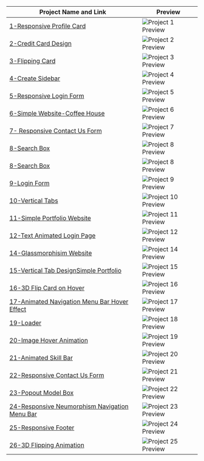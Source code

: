 | Project Name and Link | Preview |
|--------------|---------|
| [1-Responsive Profile Card](https://github.com/asyylz/Html-Css-Repo-SelfStudy/tree/5510abe1983f5fba8c9f0b1496e570e2f6682ccd/50%20html-css%20projects/1-Responsive%20Profile%20Card) | ![Project 1 Preview](/50%20html-css%20projects/0-Screen%20Shots/9-Login%20Form.jpg)|
| [2-Credit Card Design](https://github.com/asyylz/Html-Css-Repo-SelfStudy/tree/6c6ff447ecad01fd09dd1163a017118c549a8ad0/50%20html-css%20projects/2-Credit%20Card%20Design)  | ![Project 2 Preview](/50%20html-css%20projects/0-Screen%20Shots/2-credit%20card%20design.jpg)|
|[3-Flipping Card](https://github.com/asyylz/Html-Css-Repo-SelfStudy/tree/6c6ff447ecad01fd09dd1163a017118c549a8ad0/50%20html-css%20projects/3-Flipping%20Card) |![Project 3 Preview](/50%20html-css%20projects/0-Screen%20Shots/3-flipping-card.jpg)|
|[4-Create Sidebar](https://github.com/asyylz/Html-Css-Repo-SelfStudy/tree/1f4c4fe08e91bc212c109283ed9ff607a93109e2/50%20html-css%20projects/4-Create%20Sidebar)|![Project 4 Preview](/50%20html-css%20projects/0-Screen%20Shots/4-create%20sidebar.jpg)|
|[5-Responsive Login Form](https://github.com/asyylz/Html-Css-Repo-SelfStudy/tree/1f4c4fe08e91bc212c109283ed9ff607a93109e2/50%20html-css%20projects/5-Responsive%20Login%20Form)|![Project 5 Preview](/50%20html-css%20projects/0-Screen%20Shots/5-Responsive%20Login%20Form.jpg)|
|[6-Simple Website-Coffee House]()|![Project 6 Preview](/50%20html-css%20projects/0-Screen%20Shots/6-Asy%20Coffee%20House.jpeg)|
|[7- Responsive Contact Us Form](https://github.com/asyylz/Html-Css-Repo-SelfStudy/tree/45bbda586ad3968556b4ce89a2a8240fe3bffc15/50%20html-css%20projects/7-%20Responsive%20Contact%20Us%20Form)|![Project 7 Preview](/50%20html-css%20projects/0-Screen%20Shots/7-%20Responsive%20Contact%20Us%20Form.jpg)|
|[8-Search Box](https://github.com/asyylz/Html-Css-Repo-SelfStudy/tree/45bbda586ad3968556b4ce89a2a8240fe3bffc15/50%20html-css%20projects/8-Search%20Box)|![Project 8 Preview](/50%20html-css%20projects/0-Screen%20Shots/8-Search%20Box-close.jpg)|
|[8-Search Box](https://github.com/asyylz/Html-Css-Repo-SelfStudy/tree/45bbda586ad3968556b4ce89a2a8240fe3bffc15/50%20html-css%20projects/8-Search%20Box)|![Project 8 Preview](/50%20html-css%20projects/0-Screen%20Shots/8-Search%20Box-open.jpg)|
|[9-Login Form](https://github.com/asyylz/Html-Css-Repo-SelfStudy/tree/45bbda586ad3968556b4ce89a2a8240fe3bffc15/50%20html-css%20projects/9-Login%20Form-Gradient)|![Project 9 Preview](/50%20html-css%20projects/0-Screen%20Shots/9-Login%20Form.jpg)|
|[10-Vertical Tabs](https://github.com/asyylz/Html-Css-Repo-SelfStudy/tree/4d314b0131ddbe06ce17a14a727f8e64eea18a10/50%20html-css%20projects/10-Vertical%20Tabs)|![Project 10 Preview](/50%20html-css%20projects/0-Screen%20Shots/10-Vertical%20tabs.jpg)|
|[11-Simple Portfolio Website](https://github.com/asyylz/Html-Css-Repo-SelfStudy/tree/4d314b0131ddbe06ce17a14a727f8e64eea18a10/50%20html-css%20projects/11-Simple%20Portfolio%20Website)|![Project 11 Preview](/50%20html-css%20projects/0-Screen%20Shots/11-Simple%20Portfolio%20Website.jpg)|
|[12-Text Animated Login Page](https://github.com/asyylz/Html-Css-Repo-SelfStudy/tree/4d314b0131ddbe06ce17a14a727f8e64eea18a10/50%20html-css%20projects/12-Text%20Animated%20Login%20Page)|![Project 12 Preview](/50%20html-css%20projects/0-Screen%20Shots/12-Text%20Animated%20Login%20Page.jpg)|
|[14-Glassmorphisim Website](https://github.com/asyylz/Html-Css-Repo-SelfStudy/tree/4d314b0131ddbe06ce17a14a727f8e64eea18a10/50%20html-css%20projects/14-Glassmorphisim%20Website)|![Project 14 Preview](/50%20html-css%20projects/0-Screen%20Shots/13-Glassmorphisim%20Website.jpg)|
|[15-Vertical Tab DesignSimple Portfolio](https://github.com/asyylz/Html-Css-Repo-SelfStudy/tree/4d314b0131ddbe06ce17a14a727f8e64eea18a10/50%20html-css%20projects/15-Vertical%20Tab%20DesignSimple%20Portfolio)|![Project 15 Preview](/50%20html-css%20projects/0-Screen%20Shots/15-Vertical%20Tab%20DesignSimple%20Portfolio.jpg)|
|[16-3D Flip Card on Hover](https://github.com/asyylz/Html-Css-Repo-SelfStudy/tree/4d314b0131ddbe06ce17a14a727f8e64eea18a10/50%20html-css%20projects/16-3D%20Flip%20Card%20on%20Hover)|![Project 16 Preview](/50%20html-css%20projects/0-Screen%20Shots/16-3D%20Flip%20Card%20on%20Hover.jpg)|
|[17-Animated Navigation Menu Bar Hover Effect](https://github.com/asyylz/Html-Css-Repo-SelfStudy/tree/4d314b0131ddbe06ce17a14a727f8e64eea18a10/50%20html-css%20projects/17-Animated%20Navigation%20Menu%20Bar%20Hover%20Effect)|![Project 17 Preview](/50%20html-css%20projects/0-Screen%20Shots/17-Animated%20Navigation%20Menu%20Bar%20Hover%20Effect.jpg)|
|[19-Loader](https://github.com/asyylz/Html-Css-Repo-SelfStudy/tree/4d314b0131ddbe06ce17a14a727f8e64eea18a10/50%20html-css%20projects/19-Loader%20)|![Project 18 Preview](/50%20html-css%20projects/0-Screen%20Shots/19-Loader.jpg)|
|[20-Image Hover Animation]()|![Project 19 Preview](/50%20html-css%20projects/0-Screen%20Shots/20-Image%20Hover%20Animation%20.jpg)|
|[21-Animated Skill Bar]()|![Project 20 Preview](/50%20html-css%20projects/0-Screen%20Shots/21-Animated%20Skill%20Bar.jpg)|
|[22-Responsive Contact Us Form]()|![Project 21 Preview](/50%20html-css%20projects/0-Screen%20Shots/22-Responsive%20Contact%20Us%20Form.jpg)|
|[23-Popout Model Box]()|![Project 22 Preview](/50%20html-css%20projects/0-Screen%20Shots/23-Popout%20Model%20Box.jpg)|
|[24-Responsive Neumorphism Navigation Menu Bar]()|![Project 23 Preview](/50%20html-css%20projects/0-Screen%20Shots/24-Responsive%20Neumorphism%20Navigation%20Menu%20Bar.jpg)|
|[25-Responsive Footer]()|![Project 24 Preview](/50%20html-css%20projects/0-Screen%20Shots/25-Responsive%20Footer.jpg)|
|[26-3D Flipping Animation]()|![Project 25 Preview](/50%20html-css%20projects/0-Screen%20Shots/26-3D%20Flipping%20Animation.jpg)|



